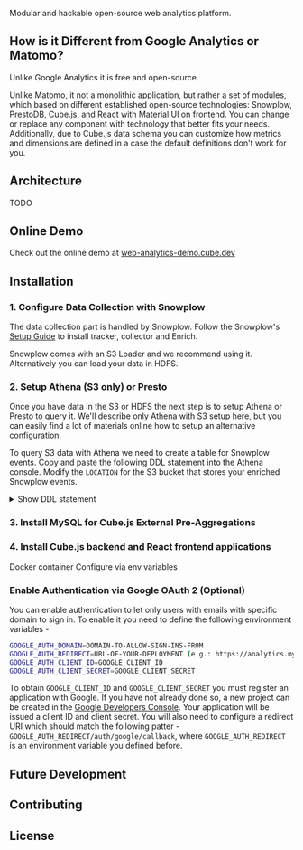 Modular and hackable open-source web analytics platform.

## How is it Different from Google Analytics or Matomo?

Unlike Google Analytics it is free and open-source.

Unlike Matomo, it not a monolithic application, but rather a set of modules,
which based on different established open-source technologies: Snowplow,
PrestoDB, Cube.js, and React with Material UI on frontend. You can change or
replace any component with technology that better fits your needs. Additionally, due to Cube.js data schema you can customize how metrics and dimensions are defined in a case the default definitions don't work for you.

## Architecture

TODO

## Online Demo

Check out the online demo at [web-analytics-demo.cube.dev](https://web-analytics-demo.cube.dev)

## Installation

### 1. Configure Data Collection with Snowplow

The data collection part is handled by Snowplow. Follow the Snowplow's [Setup Guide](https://github.com/snowplow/snowplow/wiki/Setting-up-SnowPlow) to install tracker, collector and Enrich.

Snowplow comes with an S3 Loader and we recommend using it. Alternatively you
can load your data in HDFS.

### 2. Setup Athena (S3 only) or Presto

Once you have data in the S3 or HDFS the next step is to setup Athena or Presto
to query it. We'll describe only Athena with S3 setup here, but you can easily find a
lot of materials online how to setup an alternative configuration.

To query S3 data with Athena we need to create a table for Snowplow events. Copy and paste the following DDL statement into the Athena console. Modify the `LOCATION` for the S3 bucket that stores your enriched Snowplow events.

<details>
  <summary>Show DDL statement</summary>

```sql
CREATE EXTERNAL TABLE atomic_events (
app_id STRING,
platform STRING,
etl_tstamp TIMESTAMP,
collector_tstamp TIMESTAMP,
dvce_tstamp TIMESTAMP,
event STRING,
event_id STRING,
txn_id INT,
name_tracker STRING,
v_tracker STRING,
v_collector STRING,
v_etl STRING,
user_id STRING,
user_ipaddress STRING,
user_fingerprint STRING,
domain_userid STRING,
domain_sessionidx INT,
network_userid STRING,
geo_country STRING,
geo_region STRING,
geo_city STRING,
geo_zipcode STRING,
geo_latitude STRING,
geo_longitude STRING,
geo_region_name STRING,
ip_isp STRING,
ip_organization STRING,
ip_domain STRING,
ip_netspeed STRING,
page_url STRING,
page_title STRING,
page_referrer STRING,
page_urlscheme STRING,
page_urlhost STRING,
page_urlport INT,
page_urlpath STRING,
page_urlquery STRING,
page_urlfragment STRING,
refr_urlscheme STRING,
refr_urlhost STRING,
refr_urlport INT,
refr_urlpath STRING,
refr_urlquery STRING,
refr_urlfragment STRING,
refr_medium STRING,
refr_source STRING,
refr_term STRING,
mkt_medium STRING,
mkt_source STRING,
mkt_term STRING,
mkt_content STRING,
mkt_campaign STRING,
contexts STRING,
se_category STRING,
se_action STRING,
se_label STRING,
se_property STRING,
se_value STRING,
unstruct_event STRING,
tr_orderid STRING,
tr_affiliation STRING,
tr_total STRING,
tr_tax STRING,
tr_shipping STRING,
tr_city STRING,
tr_state STRING,
tr_country STRING,
ti_orderid STRING,
ti_sku STRING,
ti_name STRING,
ti_category STRING,
ti_price STRING,
ti_quantity INT,
pp_xoffset_min INT,
pp_xoffset_max INT,
pp_yoffset_min INT,
pp_yoffset_max INT,
useragent STRING,
br_name STRING,
br_family STRING,
br_version STRING,
br_type STRING,
br_renderengine STRING,
br_lang STRING,
br_features_pdf STRING,
br_features_flash STRING,
br_features_java STRING,
br_features_director STRING,
br_features_quicktime STRING,
br_features_realplayer STRING,
br_features_windowsmedia STRING,
br_features_gears STRING,
br_features_silverlight STRING,
br_cookies STRING,
br_colordepth STRING,
br_viewwidth INT,
br_viewheight INT,
os_name STRING,
os_family STRING,
os_manufacturer STRING,
os_timezone STRING,
dvce_type STRING,
dvce_ismobile STRING,
dvce_screenwidth INT,
dvce_screenheight INT,
doc_charset STRING,
doc_width INT,
doc_height INT,
tr_currency STRING,
tr_total_base STRING,
tr_tax_base STRING,
tr_shipping_base STRING,
ti_currency STRING,
ti_price_base STRING,
base_currency STRING,
geo_timezone STRING,
mkt_clickid STRING,
mkt_network STRING,
etl_tags STRING,
dvce_sent_tstamp TIMESTAMP,
refr_domain_userid STRING,
refr_dvce_tstamp TIMESTAMP,
derived_contexts STRING,
domain_sessionid STRING,
derived_tstamp TIMESTAMP
)
PARTITIONED BY(run STRING)
ROW FORMAT DELIMITED
FIELDS TERMINATED BY '\t'
STORED AS TEXTFILE
LOCATION 's3://bucket-name/path/to/enriched/good';
```
</details>

### 3. Install MySQL for Cube.js External Pre-Aggregations

### 4. Install Cube.js backend and React frontend applications
Docker container
Configure via env variables

### Enable Authentication via Google OAuth 2 (Optional)

You can enable authentication to let only users with emails with specific domain
to sign in. To enable it you need to define the following environment variables -

```bash
GOOGLE_AUTH_DOMAIN=DOMAIN-TO-ALLOW-SIGN-INS-FROM
GOOGLE_AUTH_REDIRECT=URL-OF-YOUR-DEPLOYMENT (e.g.: https://analytics.myapp.com)
GOOGLE_AUTH_CLIENT_ID=GOOGLE_CLIENT_ID
GOOGLE_AUTH_CLIENT_SECRET=GOOGLE_CLIENT_SECRET
```

To obtain `GOOGLE_CLIENT_ID` and `GOOGLE_CLIENT_SECRET` you must register an application with Google. If you have not already done so, a new project can be created in the [Google Developers Console](https://console.developers.google.com/). Your application will be issued a client ID and client secret. You will also need to configure a redirect URI which should match the following patter - `GOOGLE_AUTH_REDIRECT/auth/google/callback`, where `GOOGLE_AUTH_REDIRECT` is an environment variable you defined before.

## Future Development

## Contributing

## License

